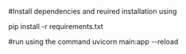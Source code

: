 #Install dependencies and reuired installation using

pip install -r requirements.txt

#run using the command
uvicorn main:app --reload
